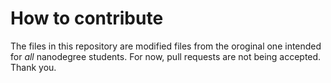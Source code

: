 # How to contribute

The files in this repository are modified files from the oroginal one intended for _all_ nanodegree students. For now, pull requests are not being accepted. Thank you.

